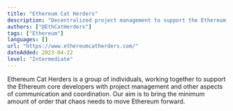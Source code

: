 ```yaml
---
title: "Ethereum Cat Herders"
description: "Decentralized project management to support the Ethereum Network."
authors: ["@EthCatHerders"]
tags: ["Ethereum"]
languages: []
url: "https://www.ethereumcatherders.com/"
dateAdded: 2023-04-22
level: "Intermediate"
---
```


Ethereum Cat Herders is a group of individuals, working together to support the Ethereum core developers with project management and other aspects of communication and coordination. Our aim is to bring the minimum amount of order that chaos needs to move Ethereum forward.